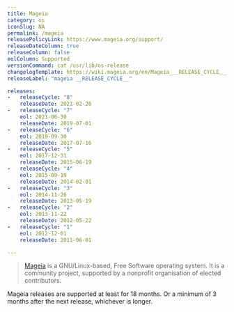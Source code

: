 ```yaml
---
title: Mageia
category: os
iconSlug: NA
permalink: /mageia
releasePolicyLink: https://www.mageia.org/support/
releaseDateColumn: true
releaseColumn: false
eolColumn: Supported
versionCommand: cat /usr/lib/os-release
changelogTemplate: https://wiki.mageia.org/en/Mageia___RELEASE_CYCLE___Release_Notes
releaseLabel: "mageia __RELEASE_CYCLE__"

releases:
-   releaseCycle: "8"
    releaseDate: 2021-02-26
-   releaseCycle: "7"
    eol: 2021-06-30
    releaseDate: 2019-07-01
-   releaseCycle: "6"
    eol: 2019-09-30
    releaseDate: 2017-07-16
-   releaseCycle: "5"
    eol: 2017-12-31
    releaseDate: 2015-06-19
-   releaseCycle: "4"
    eol: 2015-09-19
    releaseDate: 2014-02-01
-   releaseCycle: "3"
    eol: 2014-11-26
    releaseDate: 2013-05-19
-   releaseCycle: "2"
    eol: 2013-11-22
    releaseDate: 2012-05-22
-   releaseCycle: "1"
    eol: 2012-12-01
    releaseDate: 2011-06-01

---
```


> [Mageia](https://www.mageia.org/) is a GNU/Linux-based, Free Software operating system. It is a community project, supported by a nonprofit organisation of elected contributors.

Mageia releases are supported at least for 18 months. Or a minimum of 3 months after the next release, whichever is longer.
